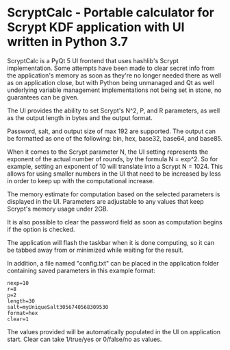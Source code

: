 # ScryptCalc - Portable calculator for Scrypt KDF application with UI written in Python 3.7

ScryptCalc is a PyQt 5 UI frontend that uses hashlib's Scrypt implementation. Some attempts have been made to clear secret info from the application's memory as soon as they're no longer needed there as well as on application close, but with Python being unmanaged and Qt as well underlying variable management implementations not being set in stone, no guarantees can be given.

The UI provides the ability to set Scrypt's N^2, P, and R parameters, as well as the output length in bytes and the output format.

Password, salt, and output size of max 192 are supported. The output can be formatted as one of the following: bin, hex, base32, base64, and base85.

When it comes to the Scrypt parameter N, the UI setting represents the exponent of the actual number of rounds, by the formula N = exp^2. So for example, setting an exponent of 10 will translate into a Scrypt N = 1024. This allows for using smaller numbers in the UI that need to be increased by less in order to keep up with the computational increase.

The memory estimate for computation based on the selected parameters is displayed in the UI. Parameters are adjustable to any values that keep Scrypt's memory usage under 2GB.

It is also possible to clear the password field as soon as computation begins if the option is checked.

The application will flash the taskbar when it is done computing, so it can be tabbed away from or minimized while waiting for the result.

In addition, a file named "config.txt" can be placed in the application folder containing saved parameters in this example format:

```
nexp=10
r=8
p=2
length=30
salt=myUniqueSalt3056740568309530
format=hex
clear=1
```

The values provided will be automatically populated in the UI on application start. Clear can take 1/true/yes or 0/false/no as values.
